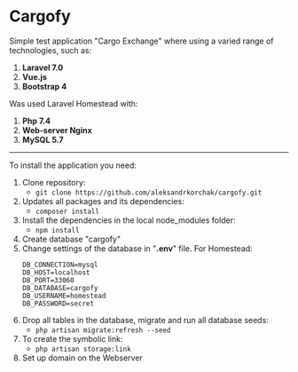 # Cargofy
Simple test application "Cargo Exchange" where using a varied range of technologies, 
such as: 
1. __Laravel 7.0__
2. __Vue.js__
3. __Bootstrap 4__

Was used Laravel Homestead with:
1. __Php 7.4__
2. __Web-server Nginx__
3. __MySQL 5.7__
***

To install the application you need: 
1. Clone repository: 
	- `git clone https://github.com/aleksandrkorchak/cargofy.git`
2. Updates all packages and its dependencies: 
	- `composer install`	
3. Install the dependencies in the local node_modules folder: 
	- `npm install`
4. Create database "cargofy"
7. Change settings of the database in "__.env__" file. For Homestead:
   ```
   DB_CONNECTION=mysql
   DB_HOST=localhost
   DB_PORT=33060
   DB_DATABASE=cargofy
   DB_USERNAME=homestead
   DB_PASSWORD=secret
   ```
8. Drop all tables in the database, migrate and run all database seeds:
	- `php artisan migrate:refresh --seed`
9. To create the symbolic link:
    - `php artisan storage:link`
9. Set up domain on the Webserver
